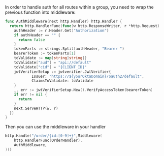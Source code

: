 In order to handle auth for all routes within a group, you need to wrap the previous function into middleware:

```go
func AuthMiddleware(next http.Handler) http.Handler {
  return http.HandlerFunc(func(w http.ResponseWriter, r *http.Request) {
    authHeader := r.Header.Get("Authorization")
    if authHeader == "" {
      return false
    }
    tokenParts := strings.Split(authHeader, "Bearer ")
    bearerToken := tokenParts[1]
    toValidate := map[string]string{}
    toValidate["aud"] = "api://default"
    toValidate["cid"] = "{CLIENT_ID}"
    jwtVerifierSetup := jwtverifier.JwtVerifier{
            Issuer: "https://${yourOktaDomain}/oauth2/default",
            ClaimsToValidate: toValidate
    }
    _, err := jwtVerifierSetup.New().VerifyAccessToken(bearerToken)
    if err != nil {
      return
    }
    next.ServeHTTP(w, r)
  })
}
```

Then you can use the middleware in your handler

```go
http.Handle("/order/{id:[0-9]+}",Middleware(
    http.HandlerFunc(OrderHandler),
    AuthMiddleware,
)))
```
